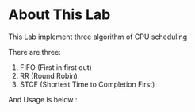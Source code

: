 # About This Lab
This Lab implement three algorithm of CPU scheduling

There are three:
1. FIFO (First in first out)
2. RR (Round Robin)
3. STCF (Shortest Time to Completion First)

And Usage is below : 
